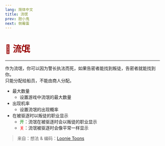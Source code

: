 ```yaml
---
lang: 简体中文
title: 流氓
prev: 胆小鬼
next: 倒霉蛋
---
```


# <font color=#980404>👹 <b>流氓</b></font> <Badge text="Harmful" type="tip" vertical="middle"/>

***

作为流氓，你可以因为警长执法而死，如果告密者能找到叛徒，告密者就能找到你。<br>
只能分配给船员，不能由商人分配。

- 最大数量
  - 设置游戏中流氓的最大数量
- 出现机率
  - 设置流氓的出现概率
- 在被驱逐时以叛徒的职业显示
  - <font color=green>开</font>：流氓在被驱逐时会以叛徒的职业显示
  - <font color=red>关</font>：流氓被驱逐时会像平常一样显示

> 来自：想法 & 编码：[Loonie Toons](https://github.com/Loonie-Toons)

